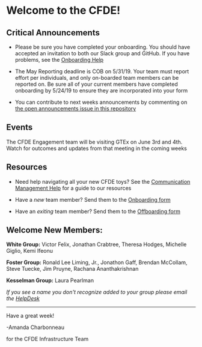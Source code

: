 # Welcome to the CFDE!

## Critical Announcements

- Please be sure you have completed your onboarding. You should have accepted an invitation to both our Slack group and GitHub. If you have problems, see the [Onboarding Help](https://github.com/nih-cfde/organization/blob/master/OnboardingHelp.md)

- The May Reporting deadline is COB on 5/31/19. Your team must report effort per individuals, and only on-boarded team members can be reported on. Be sure all of your current members have completed onboarding by 5/24/19 to ensure they are incorporated into your form

- You can contribute to next weeks announcements by commenting on [the open
announcements issue in this repository](https://github.com/nih-cfde/announcements/issues?utf8=%E2%9C%93&q=is%3Aissue+is%3Aopen+Announcements)

## Events

The CFDE Engagement team will be visiting GTEx on June 3rd and 4th. Watch for outcomes and updates from that meeting in the coming weeks

## Resources

- Need help navigating all your new CFDE toys? See the [Communication Management Help](https://github.com/nih-cfde/organization/blob/master/CommunicationManagementHelp.md) for a guide to our resources

- Have a *new* team member? Send them to the [Onboarding form](https://forms.gle/H3ThBxzYYHdauaKJ8)

- Have an *exiting* team member? Send them to the [Offboarding form](https://forms.gle/TQMmwvSGaDCFuVXP9)

## Welcome New Members:

**White Group:** Victor Felix, Jonathan Crabtree, Theresa Hodges, Michelle Giglio, Kemi Ifeonu

**Foster Group:** Ronald Lee Liming, Jr., Jonathon Gaff, Brendan McCollam, Steve Tuecke, Jim Pruyne, Rachana Ananthakrishnan

**Kesselman Group:** Laura Pearlman

*If you see a name you don't recognize added to your group please email the [HelpDesk](mailto:autohelp+int+851+6545985337373134556@CFDE.groups.io )*

---

Have a great week!

-Amanda Charbonneau

for the CFDE Infrastructure Team
